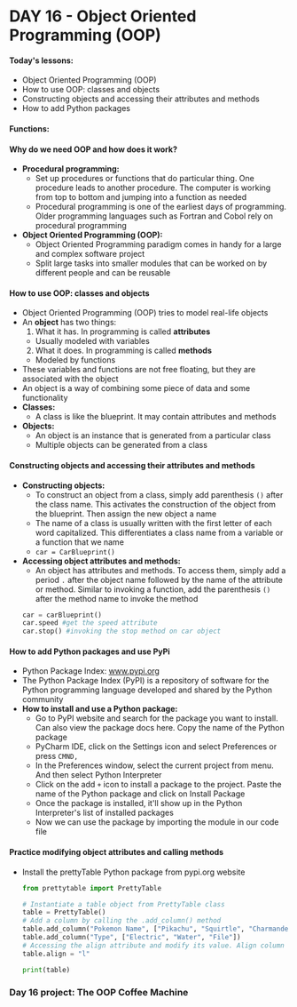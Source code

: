 # DAY 16 - Object Oriented Programming (OOP)

#### Today's lessons:
- Object Oriented Programming (OOP)
- How to use OOP: classes and objects
- Constructing objects and accessing their attributes and methods
- How to add Python packages

#### Functions:


#### Why do we need OOP and how does it work?
- **Procedural programming:** 
  - Set up procedures or functions that do particular thing. One procedure leads to another procedure. The computer is working from top to bottom and jumping into a function as needed
  - Procedural programming is one of the earliest days of programming. Older programming languages such as Fortran and Cobol rely on procedural programming
- **Object Oriented Programming (OOP):**
  - Object Oriented Programming paradigm comes in handy for a large and complex software project
  - Split large tasks into smaller modules that can be worked on by different people and can be reusable

#### How to use OOP: classes and objects
- Object Oriented Programming (OOP) tries to model real-life objects
- An **object** has two things:
  1. What it has. In programming is called **attributes**
    - Usually modeled with variables
  2. What it does. In programming is called **methods**
    - Modeled by functions
- These variables and functions are not free floating, but they are associated with the object
- An object is a way of combining some piece of data and some functionality
- **Classes:**
  - A class is like the blueprint. It may contain attributes and methods
- **Objects:**
  - An object is an instance that is generated from a particular class
  - Multiple objects can be generated from a class

#### Constructing objects and accessing their attributes and methods
- **Constructing objects:**
  - To construct an object from a class, simply add parenthesis `()` after the class name. This activates the construction of the object from the blueprint. Then assign the new object a name
  - The name of a class is usually written with the first letter of each word capitalized. This differentiates a class name from a variable or a function that we name
  - `car = CarBlueprint()`
- **Accessing object attributes and methods:**
  - An object has attributes and methods. To access them, simply add a period `.` after the object name followed by the name of the attribute or method. Similar to invoking a function, add the parenthesis `()` after the method name to invoke the method
  ```py
  car = carBlueprint()
  car.speed #get the speed attribute
  car.stop() #invoking the stop method on car object
  ```

#### How to add Python packages and use PyPi
- Python Package Index: www.pypi.org
- The Python Package Index (PyPI) is a repository of software for the Python programming language developed and shared by the Python community
- **How to install and use a Python package:**
  - Go to PyPI website and search for the package you want to install. Can also view the package docs here. Copy the name of the Python package
  - PyCharm IDE, click on the Settings icon and select Preferences or press `CMND,`
  - In the Preferences window, select the current project from menu. And then select Python Interpreter
  - Click on the add `+` icon to install a package to the project. Paste the name of the Python package and click on Install Package
  - Once the package is installed, it'll show up in the Python Interpreter's list of installed packages
  - Now we can use the package by importing the module in our code file

#### Practice modifying object attributes and calling methods
- Install the prettyTable Python package from pypi.org website
  ```py
  from prettytable import PrettyTable

  # Instantiate a table object from PrettyTable class
  table = PrettyTable()
  # Add a column by calling the .add_column() method
  table.add_column("Pokemon Name", ["Pikachu", "Squirtle", "Charmander"])
  table.add_column("Type", ["Electric", "Water", "File"])
  # Accessing the align attribute and modify its value. Align column to left
  table.align = "l"

  print(table)
  ```

### Day 16 project: The OOP Coffee Machine
